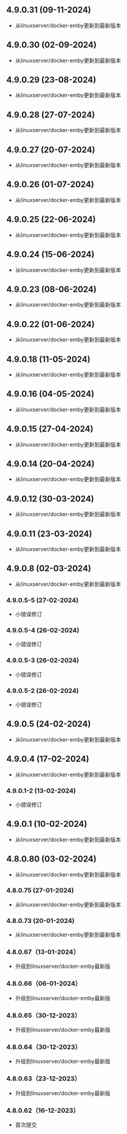 ## 4.9.0.31 (09-11-2024)
- 从linuxserver/docker-emby更新到最新版本
## 4.9.0.30 (02-09-2024)
- 从linuxserver/docker-emby更新到最新版本
## 4.9.0.29 (23-08-2024)
- 从linuxserver/docker-emby更新到最新版本
## 4.9.0.28 (27-07-2024)
- 从linuxserver/docker-emby更新到最新版本
## 4.9.0.27 (20-07-2024)
- 从linuxserver/docker-emby更新到最新版本
## 4.9.0.26 (01-07-2024)
- 从linuxserver/docker-emby更新到最新版本
## 4.9.0.25 (22-06-2024)
- 从linuxserver/docker-emby更新到最新版本
## 4.9.0.24 (15-06-2024)
- 从linuxserver/docker-emby更新到最新版本
## 4.9.0.23 (08-06-2024)
- 从linuxserver/docker-emby更新到最新版本
## 4.9.0.22 (01-06-2024)
- 从linuxserver/docker-emby更新到最新版本
## 4.9.0.18 (11-05-2024)
- 从linuxserver/docker-emby更新到最新版本
## 4.9.0.16 (04-05-2024)
- 从linuxserver/docker-emby更新到最新版本
## 4.9.0.15 (27-04-2024)
- 从linuxserver/docker-emby更新到最新版本
## 4.9.0.14 (20-04-2024)
- 从linuxserver/docker-emby更新到最新版本
## 4.9.0.12 (30-03-2024)
- 从linuxserver/docker-emby更新到最新版本
## 4.9.0.11 (23-03-2024)
- 从linuxserver/docker-emby更新到最新版本
## 4.9.0.8 (02-03-2024)
- 从linuxserver/docker-emby更新到最新版本
### 4.9.0.5-5 (27-02-2024)
- 小错误修订
### 4.9.0.5-4 (26-02-2024)
- 小错误修订
### 4.9.0.5-3 (26-02-2024)
- 小错误修订
### 4.9.0.5-2 (26-02-2024)
- 小错误修订

## 4.9.0.5 (24-02-2024)
- 从linuxserver/docker-emby更新到最新版本

## 4.9.0.4 (17-02-2024)
- 从linuxserver/docker-emby更新到最新版本
### 4.9.0.1-2 (13-02-2024)
- 小错误修订

## 4.9.0.1 (10-02-2024)
- 从linuxserver/docker-emby更新到最新版本

## 4.8.0.80 (03-02-2024)
- 从linuxserver/docker-emby更新到最新版本

### 4.8.0.75 (27-01-2024)

- 从linuxserver/docker-emby更新到最新版本

### 4.8.0.73 (20-01-2024)

- 从linuxserver/docker-emby更新到最新版本

### 4.8.0.67（13-01-2024）

- 升级到linuxserver/docker-emby最新版

### 4.8.0.66（06-01-2024）

- 升级到linuxserver/docker-emby最新版

### 4.8.0.65（30-12-2023）

- 升级到linuxserver/docker-emby最新版

### 4.8.0.64（30-12-2023）

- 升级到linuxserver/docker-emby最新版

### 4.8.0.63（23-12-2023）

- 升级到linuxserver/docker-emby最新版

### 4.8.0.62（16-12-2023）

- 首次提交
